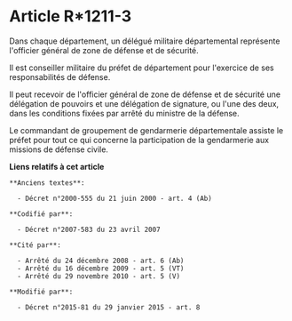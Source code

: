 # Article R*1211-3

Dans chaque département, un délégué militaire départemental représente l'officier général de zone de défense et de sécurité.

Il est conseiller militaire du préfet de département pour l'exercice de ses responsabilités de défense.

Il peut recevoir de l'officier général de zone de défense et de sécurité une délégation de pouvoirs et une délégation de
signature, ou l'une des deux, dans les conditions fixées par arrêté du ministre de la défense.

Le commandant de groupement de gendarmerie départementale assiste le préfet pour tout ce qui concerne la participation de la
gendarmerie aux missions de défense civile.

**Liens relatifs à cet article**

	**Anciens textes**:

	  - Décret n°2000-555 du 21 juin 2000 - art. 4 (Ab)

	**Codifié par**:

	  - Décret n°2007-583 du 23 avril 2007

	**Cité par**:

	  - Arrêté du 24 décembre 2008 - art. 6 (Ab)
	  - Arrêté du 16 décembre 2009 - art. 5 (VT)
	  - Arrêté du 29 novembre 2010 - art. 5 (V)

	**Modifié par**:

	  - Décret n°2015-81 du 29 janvier 2015 - art. 8
